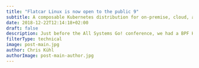 ```yaml
---
title: "Flatcar Linux is now open to the public 9"
subtitle: A composable Kubernetes distribution for on-premise, cloud, and hybrid environments.
date: 2018-12-22T12:14:18+02:00
draft: false
description: Just before the All Systems Go! conference, we had a BPF Hackfest at the Kinvolk office and one of the topics of discussion was to document different BPF ELF loaders. This blog post is the result of it.
filterType: technical
image: post-main.jpg
author: Chris Kühl
authorImage: post-main-author.jpg
---
```


